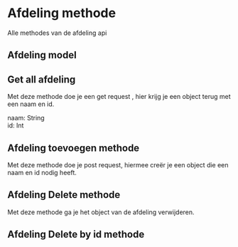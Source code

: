 # Afdeling methode

Alle methodes van de afdeling api
## Afdeling model

## Get all afdeling
Met deze methode doe je een get request , hier krijg je een object terug met een naam en id.


naam: String  
id: Int
## Afdeling toevoegen methode
Met deze methode doe je post request, hiermee creër je een object die een naam en id nodig heeft.


## Afdeling Delete methode
Met deze methode ga je het object van de afdeling verwijderen.

## Afdeling Delete by id methode
